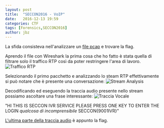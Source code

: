 ```yaml
---
layout: post
title:  "SECCON2016 - VoIP"
date:   2016-12-13 19:59
categories: CTF
tags: [Forensics,SECCON2016]
author: jbz
---
```


La sfida consisteva nell'analizzare un [file pcap](https://github.com/jbzteam/CTF/raw/master/SECCON2016/VoIP/voip.pcap) e trovare la flag.

Aprendo il file con Wireshark la prima cosa che ho fatto è stata quella di filtrare solo il traffico RTP così da poter restringere l'area di lavoro.
![Traffico RTP](https://raw.githubusercontent.com/jbzteam/CTF/master/SECCON2016/VoIP/VoIP_RTPFilter.png)

Selezionando il primo pacchetto e analizzando lo steam RTP effettivamente si può notare che è presente una conversazione:
![Stream Analysis](https://raw.githubusercontent.com/jbzteam/CTF/master/SECCON2016/VoIP/VoIP_Packets.png)

Decodificando ed eseguendo la traccia audio presente nello stream possiamo ascoltare una frase interessante:
![Traccia Vocale](https://raw.githubusercontent.com/jbzteam/CTF/master/SECCON2016/VoIP/VoIP_voice.png)

"HI THIS IS SECCON IVR SERVICE PLEASE PRESS ONE KEY TO ENTER THE LOGIN *qualcosa di incomprensibile* SECCON{9001IVR}"

[L'ultima parte della traccia audio](https://github.com/jbzteam/CTF/raw/master/SECCON2016/VoIP/flag.mp3) è appunto la flag.
